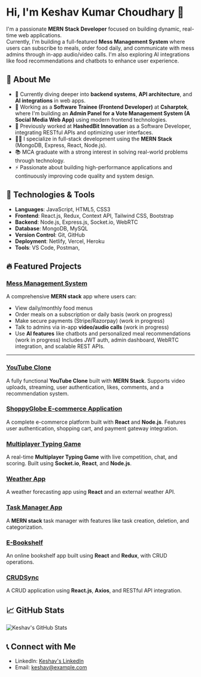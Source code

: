 # Hi, I'm Keshav Kumar Choudhary 👋  

I'm a passionate **MERN Stack Developer** focused on building dynamic, real-time web applications.  
Currently, I'm building a full-featured **Mess Management System** where users can subscribe to meals, order food daily, and communicate with mess admins through in-app audio/video calls. I'm also exploring AI integrations like food recommendations and chatbots to enhance user experience.

## 🚀 About Me
- 🌱 Currently diving deeper into **backend systems**, **API architecture**, and **AI integrations** in web apps.
- 💼 Working as a **Software Trainee (Frontend Developer)** at **Csharptek**, where I'm building an **Admin Panel for a Vote Management System (A Social Media Web App)** using modern frontend technologies.
- 💼 Previously worked at **HashedBit Innovation** as a Software Developer, integrating RESTful APIs and optimizing user interfaces.
- 👨‍💻 I specialize in full-stack development using the **MERN Stack** (MongoDB, Express, React, Node.js).
- 📚 MCA graduate with a strong interest in solving real-world problems through technology.
- ⚡ Passionate about building high-performance applications and continuously improving code quality and system design.

## 🔧 Technologies & Tools
- **Languages**: JavaScript, HTML5, CSS3  
- **Frontend**: React.js, Redux, Context API, Tailwind CSS, Bootstrap  
- **Backend**: Node.js, Express.js, Socket.io, WebRTC  
- **Database**: MongoDB, MySQL  
- **Version Control**: Git, GitHub  
- **Deployment**: Netlify, Vercel, Heroku  
- **Tools**: VS Code, Postman,   

## 🔥 Featured Projects

### [Mess Management System](https://github.com/keshavchoudhary7/Mess_food_Delivery_system)  
A comprehensive **MERN stack** app where users can:
- View daily/monthly food menus  
- Order meals on a subscription or daily basis  (work on progress)
- Make secure payments (Stripe/Razorpay)  (work in progress)
- Talk to admins via in-app **video/audio calls**  (work in progress)
- Use **AI features** like chatbots and personalized meal recommendations  (work in progress)
Includes JWT auth, admin dashboard, WebRTC integration, and scalable REST APIs.

---

### [YouTube Clone](https://github.com/keshavchoudhary7/ytcloneInternshala)  
A fully functional **YouTube Clone** built with **MERN Stack**. Supports video uploads, streaming, user authentication, likes, comments, and a recommendation system.

### [ShoppyGlobe E-commerce Application](https://github.com/keshavchoudhary7/shoppyGlobe/tree/main/e-commerce%20-%20webapp)  
A complete e-commerce platform built with **React** and **Node.js**. Features user authentication, shopping cart, and payment gateway integration.

### [Multiplayer Typing Game](https://github.com/keshavchoudhary7/Typing_Hero)  
A real-time **Multiplayer Typing Game** with live competition, chat, and scoring. Built using **Socket.io**, **React**, and **Node.js**.

### [Weather App](https://knowyourcityclimate.netlify.app/)  
A weather forecasting app using **React** and an external weather API.

### [Task Manager App](https://taskhaven.netlify.app/)  
A **MERN stack** task manager with features like task creation, deletion, and categorization.

### [E-Bookshelf](https://github.com/keshavchoudhary7/e-bookshelf)  
An online bookshelf app built using **React** and **Redux**, with CRUD operations.

### [CRUDSync](https://github.com/keshavchoudhary7/crudsync)  
A CRUD application using **React.js**, **Axios**, and RESTful API integration.

## 📈 GitHub Stats

![Keshav's GitHub Stats](https://github-readme-stats.vercel.app/api?username=keshavchoudhary7&show_icons=true&hide_title=true&count_private=true&hide=prs&theme=radical)

## 📞 Connect with Me
- LinkedIn: [Keshav's LinkedIn](https://www.linkedin.com/in/keshav/)
- Email: keshav@example.com
